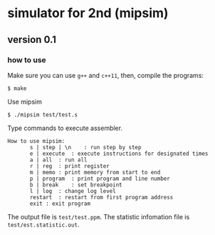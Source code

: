 # simulator for 2nd (mipsim)
## version 0.1
### how to use
Make sure you can use `g++` and `c++11`, then, compile the programs:
```
$ make
```
Use mipsim
```
$ ./mipsim test/test.s
```

Type commands to execute assembler.
```
How to use mipsim:
	   s | step | \n	: run step by step
	   e | execute 	: execute instructions for designated times
	   a | all	: run all
	   r | reg	: print register
	   m | memo	: print memory from start to end
	   p | program	: print program and line number
	   b | break	: set breakpoint
	   l | log	: change log level
	   restart	: restart from first program address
	   exit	: exit program
```

The output file is `test/test.ppm`. The statistic infomation file is `test/est.statistic.out`.
